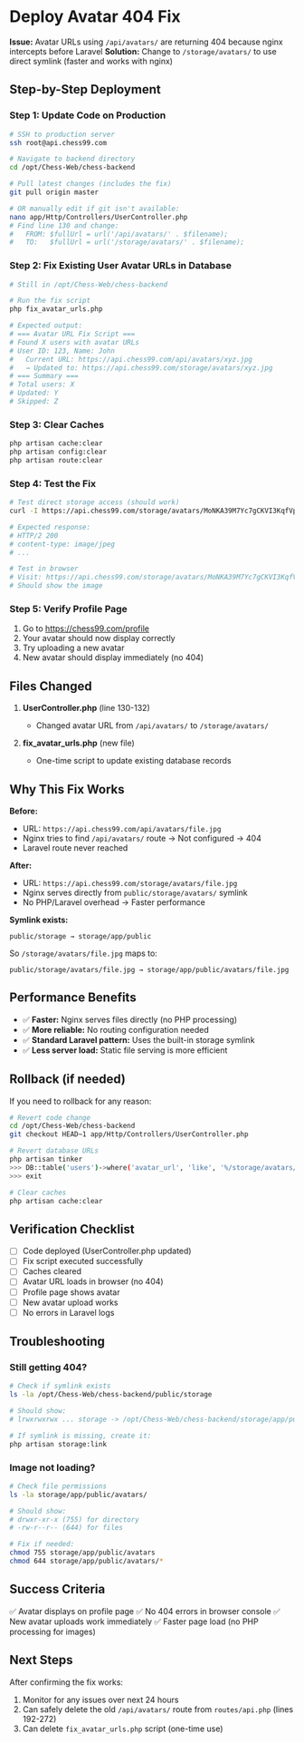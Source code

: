 # Deploy Avatar 404 Fix

**Issue:** Avatar URLs using `/api/avatars/` are returning 404 because nginx intercepts before Laravel
**Solution:** Change to `/storage/avatars/` to use direct symlink (faster and works with nginx)

## Step-by-Step Deployment

### Step 1: Update Code on Production

```bash
# SSH to production server
ssh root@api.chess99.com

# Navigate to backend directory
cd /opt/Chess-Web/chess-backend

# Pull latest changes (includes the fix)
git pull origin master

# OR manually edit if git isn't available:
nano app/Http/Controllers/UserController.php
# Find line 130 and change:
#   FROM: $fullUrl = url('/api/avatars/' . $filename);
#   TO:   $fullUrl = url('/storage/avatars/' . $filename);
```

### Step 2: Fix Existing User Avatar URLs in Database

```bash
# Still in /opt/Chess-Web/chess-backend

# Run the fix script
php fix_avatar_urls.php

# Expected output:
# === Avatar URL Fix Script ===
# Found X users with avatar URLs
# User ID: 123, Name: John
#   Current URL: https://api.chess99.com/api/avatars/xyz.jpg
#   → Updated to: https://api.chess99.com/storage/avatars/xyz.jpg
# === Summary ===
# Total users: X
# Updated: Y
# Skipped: Z
```

### Step 3: Clear Caches

```bash
php artisan cache:clear
php artisan config:clear
php artisan route:clear
```

### Step 4: Test the Fix

```bash
# Test direct storage access (should work)
curl -I https://api.chess99.com/storage/avatars/MoNKA39M7Yc7gCKVI3KqfVppfY0A9XTRgloT4pTu.jpg

# Expected response:
# HTTP/2 200
# content-type: image/jpeg
# ...

# Test in browser
# Visit: https://api.chess99.com/storage/avatars/MoNKA39M7Yc7gCKVI3KqfVppfY0A9XTRgloT4pTu.jpg
# Should show the image
```

### Step 5: Verify Profile Page

1. Go to https://chess99.com/profile
2. Your avatar should now display correctly
3. Try uploading a new avatar
4. New avatar should display immediately (no 404)

## Files Changed

1. **UserController.php** (line 130-132)
   - Changed avatar URL from `/api/avatars/` to `/storage/avatars/`

2. **fix_avatar_urls.php** (new file)
   - One-time script to update existing database records

## Why This Fix Works

**Before:**
- URL: `https://api.chess99.com/api/avatars/file.jpg`
- Nginx tries to find `/api/avatars/` route → Not configured → 404
- Laravel route never reached

**After:**
- URL: `https://api.chess99.com/storage/avatars/file.jpg`
- Nginx serves directly from `public/storage/avatars/` symlink
- No PHP/Laravel overhead → Faster performance

**Symlink exists:**
```
public/storage → storage/app/public
```

So `/storage/avatars/file.jpg` maps to:
```
public/storage/avatars/file.jpg → storage/app/public/avatars/file.jpg
```

## Performance Benefits

- ✅ **Faster:** Nginx serves files directly (no PHP processing)
- ✅ **More reliable:** No routing configuration needed
- ✅ **Standard Laravel pattern:** Uses the built-in storage symlink
- ✅ **Less server load:** Static file serving is more efficient

## Rollback (if needed)

If you need to rollback for any reason:

```bash
# Revert code change
cd /opt/Chess-Web/chess-backend
git checkout HEAD~1 app/Http/Controllers/UserController.php

# Revert database URLs
php artisan tinker
>>> DB::table('users')->where('avatar_url', 'like', '%/storage/avatars/%')->update(['avatar_url' => DB::raw("REPLACE(avatar_url, '/storage/avatars/', '/api/avatars/')")]);
>>> exit

# Clear caches
php artisan cache:clear
```

## Verification Checklist

- [ ] Code deployed (UserController.php updated)
- [ ] Fix script executed successfully
- [ ] Caches cleared
- [ ] Avatar URL loads in browser (no 404)
- [ ] Profile page shows avatar
- [ ] New avatar upload works
- [ ] No errors in Laravel logs

## Troubleshooting

### Still getting 404?

```bash
# Check if symlink exists
ls -la /opt/Chess-Web/chess-backend/public/storage

# Should show:
# lrwxrwxrwx ... storage -> /opt/Chess-Web/chess-backend/storage/app/public

# If symlink is missing, create it:
php artisan storage:link
```

### Image not loading?

```bash
# Check file permissions
ls -la storage/app/public/avatars/

# Should show:
# drwxr-xr-x (755) for directory
# -rw-r--r-- (644) for files

# Fix if needed:
chmod 755 storage/app/public/avatars
chmod 644 storage/app/public/avatars/*
```

## Success Criteria

✅ Avatar displays on profile page
✅ No 404 errors in browser console
✅ New avatar uploads work immediately
✅ Faster page load (no PHP processing for images)

## Next Steps

After confirming the fix works:
1. Monitor for any issues over next 24 hours
2. Can safely delete the old `/api/avatars/` route from `routes/api.php` (lines 192-272)
3. Can delete `fix_avatar_urls.php` script (one-time use)
